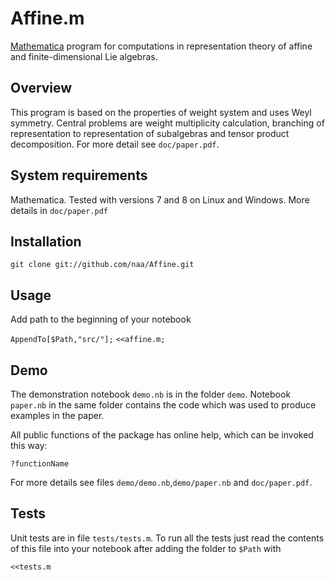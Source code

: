 Affine.m
==========

[Mathematica](http://www.wolfram.com/mathematica/) program for computations in representation theory
of affine and finite-dimensional Lie algebras.

Overview
----------

This program is based on the properties of weight system and uses Weyl symmetry. Central problems
are weight multiplicity calculation, branching of representation to representation of subalgebras
and tensor product decomposition. For more detail see `doc/paper.pdf`.

System requirements
----------

Mathematica. Tested with versions 7 and 8 on Linux and Windows.
More details in `doc/paper.pdf`

Installation
----------

`git clone git://github.com/naa/Affine.git`

Usage
----------

Add path to the beginning of your notebook

`AppendTo[$Path,"src/"];`
`<<affine.m;`


Demo
---------

The demonstration notebook `demo.nb` is in the folder `demo`. Notebook `paper.nb` in the same folder
contains the code which was used to produce examples in the paper.

All public functions of the package has online help, which can be invoked this way:

`?functionName`

For more details see files `demo/demo.nb`,`demo/paper.nb` and `doc/paper.pdf`. 


Tests
--------
Unit tests are in file `tests/tests.m`. To run all the tests just read the contents of this file
into your notebook after adding the folder to `$Path` with

`<<tests.m`
